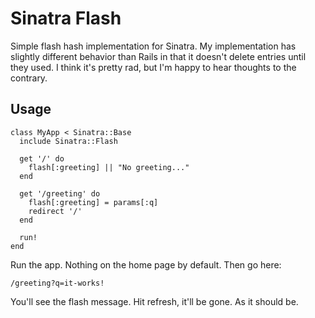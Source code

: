 # Sinatra Flash

Simple flash hash implementation for Sinatra. My implementation has slightly
different behavior than Rails in that it doesn't delete entries until they used.
I think it's pretty rad, but I'm happy to hear thoughts to the contrary.

## Usage

    class MyApp < Sinatra::Base
      include Sinatra::Flash

      get '/' do
        flash[:greeting] || "No greeting..."
      end

      get '/greeting' do
        flash[:greeting] = params[:q]
        redirect '/'
      end

      run!
    end

Run the app. Nothing on the home page by default. Then go here:

    /greeting?q=it-works!

You'll see the flash message. Hit refresh, it'll be gone. As it should be.

